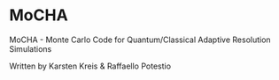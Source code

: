 # MoCHA
MoCHA - Monte Carlo Code for Quantum/Classical Adaptive Resolution Simulations

Written by Karsten Kreis & Raffaello Potestio
